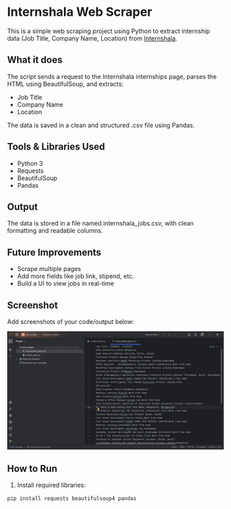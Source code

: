 # Internshala Web Scraper

This is a simple web scraping project using Python to extract internship data
(Job Title, Company Name, Location) from [Internshala](https://internshala.com).

## What it does

The script sends a request to the Internshala internships page, parses the HTML 
using BeautifulSoup, and extracts:
- Job Title
- Company Name
- Location

The data is saved in a clean and structured .csv file using Pandas.

##  Tools & Libraries Used
- Python 3
- Requests
- BeautifulSoup
- Pandas

## Output
The data is stored in a file named internshala_jobs.csv, with clean formatting and 
readable columns.

##  Future Improvements
- Scrape multiple pages
- Add more fields like job link, stipend, etc.
- Build a UI to view jobs in real-time

##  Screenshot
Add screenshots of your code/output below:

![Job Data Output](./output_screenshot.png)

##  How to Run

1. Install required libraries:

```bash
pip install requests beautifulsoup4 pandas